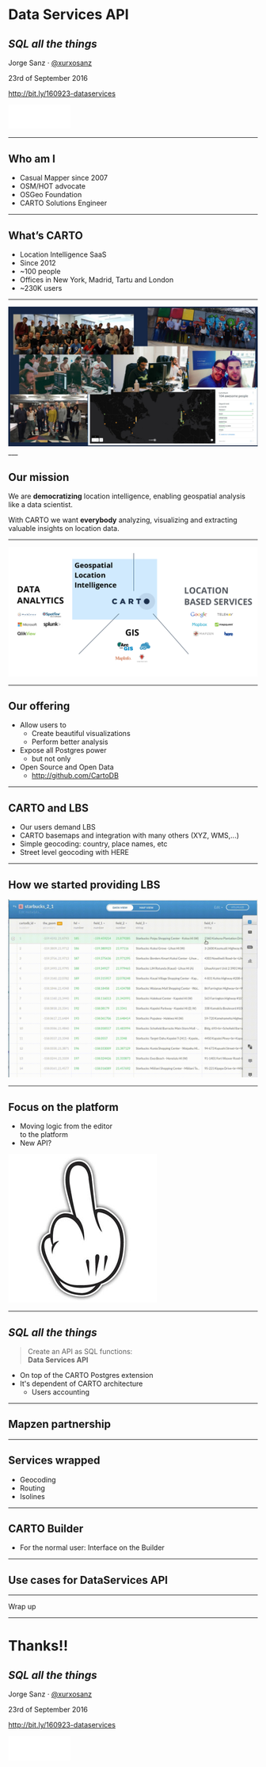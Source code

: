 Data Services API
===================================

## *SQL all the things*

Jorge Sanz · [@xurxosanz](http://twitter.com/xurxosanz)

23rd of September 2016

http://bit.ly/160923-dataservices


<img class="noborder" src="./imgs/logo_CARTO_negative_180.png" style="width:25%;">


___

## Who am I

* Casual Mapper since 2007
* OSM/HOT advocate
* OSGeo Foundation
* CARTO Solutions Engineer

___
<!-- .element data-background-color="#F24440"-->

## What’s CARTO

* Location Intelligence SaaS
* Since 2012
* ~100 people
* Offices in New York, Madrid, Tartu and London
* ~230K users

___

<img class="noborder" src="./imgs/team.jpg">
___

<!-- .element data-background-image="./imgs/manhattan.jpg" class="invert-colors"-->

## Our mission

We are **democratizing** location intelligence, enabling geospatial analysis like a data scientist.

With CARTO we want **everybody** analyzing, visualizing and extracting valuable insights on location data.

---
<!-- .element data-background-color="#F24440"-->

![](./imgs/gli.png)

___


## Our offering

<ul>
    <li>Allow users to
        <ul>
            <li>Create beautiful visualizations</li>
            <li>Perform better analysis</li>
        </ul>
    </li>
    <li>Expose all Postgres power
        <ul>
            <li>but not only</li>
        </ul>
    </li>
    <li>Open Source and Open Data
        <ul>
            <li><a href="http://github.com/CartoDB">
                http://github.com/CartoDB
            </a></li>
        </ul>
    </li>
</ul>

___

## CARTO and LBS

* Our users demand LBS
* CARTO basemaps and integration with many others (XYZ, WMS,...)
* Simple geocoding: country, place names, etc
* Street level geocoding with HERE

___

## How we started providing LBS

![](./imgs/geocoding.gif)

___

## Focus on the platform

* Moving logic from the editor<br> to the platform
* New API?

![](./imgs/finger.jpg) <!-- .element class="fragment" style="width:20%" -->

___

## *SQL all the things*

> Create an API as SQL functions: <br> **Data Services API**

* On top of the CARTO Postgres extension
* It's dependent of CARTO architecture
  * Users accounting

___

## Mapzen partnership

___

## Services wrapped

* Geocoding
* Routing
* Isolines

___

## CARTO Builder

* For the normal user: Interface on the Builder

___

## Use cases for DataServices API

---

Wrap up


---

Thanks!!
===================================

## *SQL all the things*

Jorge Sanz · [@xurxosanz](http://twitter.com/xurxosanz)

23rd of September 2016

http://bit.ly/160923-dataservices

<img class="noborder" src="imgs/logo_CARTO_negative_180.png" style="width:25%;">





<!--
RESOURCES

COLORS:

Location Red
#F24440
#FF918F

Navy Blue
#162945

Purple
#C6ACFC
#C6ACFC

Prediction Blue
#1785FB

Green
#73C86B


-->

